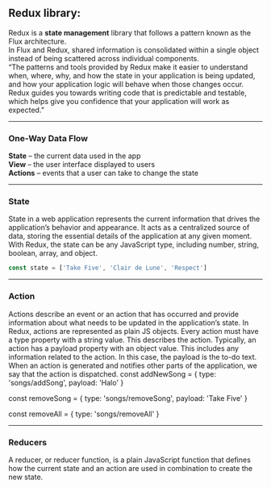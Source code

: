 ## Redux library:
Redux is a **state management** library that follows a pattern known as the Flux architecture. <br>
In Flux and Redux, shared information is consolidated within a single object instead of being scattered across individual components.<br>
“The patterns and tools provided by Redux make it easier to understand when, where, why, and how the state in your application is being updated, and how your application logic will behave when those changes occur. Redux guides you towards writing code that is predictable and testable, which helps give you confidence that your application will work as expected.”

---
### One-Way Data Flow
**State** – the current data used in the app<br>
**View** – the user interface displayed to users<br>
**Actions** – events that a user can take to change the state<br>

---
### State
State in a web application represents the current information that drives the application’s behavior and appearance. It acts as a centralized source of data, storing the essential details of the application at any given moment.<br>
With Redux, the state can be any JavaScript type, including number, string, boolean, array, and object.<br>

``` js
const state = ['Take Five', 'Clair de Lune', 'Respect']
```

---
### Action
Actions describe an event or an action that has occurred and provide information about what needs to be updated in the application’s state.
In Redux, actions are represented as plain JS objects.
Every action must have a type property with a string value. This describes the action.
Typically, an action has a payload property with an object value. This includes any information related to the action. In this case, the payload is the to-do text.
When an action is generated and notifies other parts of the application, we say that the action is dispatched.
const addNewSong = {
  type: 'songs/addSong',
  payload: 'Halo'
}

const removeSong = {
  type: 'songs/removeSong',
  payload: 'Take Five'
}

const removeAll = {
  type: 'songs/removeAll'
}

---
### Reducers
A reducer, or reducer function, is a plain JavaScript function that defines how the current state and an action are used in combination to create the new state.
